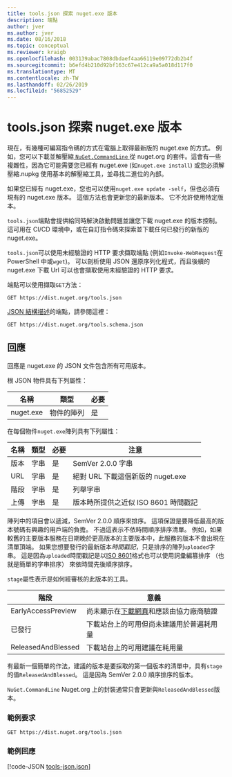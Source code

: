 ```yaml
---
title: tools.json 探索 nuget.exe 版本
description: 端點
author: jver
ms.author: jver
ms.date: 08/16/2018
ms.topic: conceptual
ms.reviewer: kraigb
ms.openlocfilehash: 003139abac7808dbdaef4aa66119e09772db2b4f
ms.sourcegitcommit: b6efd4b210d92bf163c67e412ca9a5a018d117f0
ms.translationtype: MT
ms.contentlocale: zh-TW
ms.lasthandoff: 02/26/2019
ms.locfileid: "56852529"
---
```

# <a name="toolsjson-for-discovering-nugetexe-versions"></a>tools.json 探索 nuget.exe 版本

現在，有幾種可編寫指令碼的方式在電腦上取得最新版的 nuget.exe 的方式。 例如，您可以下載並解壓縮[ `NuGet.CommandLine` ](https://www.nuget.org/packages/NuGet.CommandLine/)從 nuget.org 的套件。這會有一些複雜性，因為它可能需要您已經有 nuget.exe (如`nuget.exe install`) 或您必須解壓縮.nupkg 使用基本的解壓縮工具，並尋找二進位的內部。

如果您已經有 nuget.exe，您也可以使用`nuget.exe update -self`，但也必須有現有的 nuget.exe 版本。 這個方法也會更新您的最新版本。 它不允許使用特定版本。

`tools.json`端點會提供給同時解決啟動問題並讓您下載 nuget.exe 的版本控制。 這可用在 CI/CD 環境中，或在自訂指令碼來探索並下載任何已發行的新版的 nuget.exe。

`tools.json`可以使用未經驗證的 HTTP 要求擷取端點 (例如`Invoke-WebRequest`在 PowerShell 中或`wget`)。 可以剖析使用 JSON 還原序列化程式，而且後續的 nuget.exe 下載 Url 可以也會擷取使用未經驗證的 HTTP 要求。

端點可以使用擷取`GET`方法：

    GET https://dist.nuget.org/tools.json

[JSON 結構描述](http://json-schema.org/)的端點，請參閱這裡：

    GET https://dist.nuget.org/tools.schema.json

## <a name="response"></a>回應

回應是 nuget.exe 的 JSON 文件包含所有可用版本。

根 JSON 物件具有下列屬性：

名稱      | 類型             | 必要
--------- | ---------------- | --------
nuget.exe | 物件的陣列 | 是

在每個物件`nuget.exe`陣列具有下列屬性：

名稱     | 類型   | 必要 | 注意
-------- | ------ | -------- | -----
版本  | 字串 | 是      | SemVer 2.0.0 字串
URL      | 字串 | 是      | 絕對 URL 下載這個新版的 nuget.exe
階段    | 字串 | 是      | 列舉字串
上傳 | 字串 | 是      | 版本時所提供之近似 ISO 8601 時間戳記

陣列中的項目會以遞減，SemVer 2.0.0 順序來排序。 這項保證是要降低最高的版本號碼有興趣的用戶端的負擔。 不過這表示不依時間順序排序清單。 例如，如果較舊的主要版本服務在日期晚於更高版本的主要版本中，此服務的版本不會出現在清單頂端。 如果您想要發行的最新版本*時間戳記*，只是排序的陣列`uploaded`字串。 這是因為`uploaded`時間戳記是以[ISO 8601](https://www.iso.org/iso-8601-date-and-time-format.html)格式也可以使用詞彙編篡排序 （也就是簡單的字串排序） 來依時間先後順序排序。

`stage`屬性表示是如何經審核的此版本的工具。 

階段              | 意義
------------------ | ------
EarlyAccessPreview | 尚未顯示在[下載網頁](https://www.nuget.org/downloads)和應該由協力廠商驗證
已發行           | 下載站台上的可用但尚未建議用於普遍耗用量
ReleasedAndBlessed | 下載站台上的可用建議在耗用量

有最新一個簡單的作法，建議的版本是要採取的第一個版本的清單中，具有`stage`的值`ReleasedAndBlessed`。 這是因為 SemVer 2.0.0 順序排序的版本。

`NuGet.CommandLine` Nuget.org 上的封裝通常只會更新與`ReleasedAndBlessed`版本。

### <a name="sample-request"></a>範例要求

    GET https://dist.nuget.org/tools.json

### <a name="sample-response"></a>範例回應

[!code-JSON [tools-json.json](./_data/tools-json.json)]
